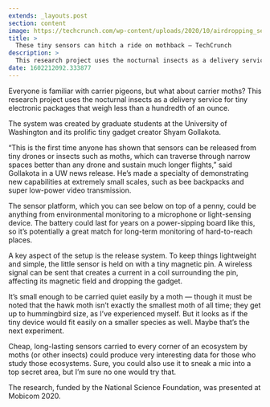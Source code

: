 ```yaml
--- 
extends: _layouts.post 
section: content 
image: https://techcrunch.com/wp-content/uploads/2020/10/airdropping_sensorsWEB008.jpg?w=569 
title: > 
  These tiny sensors can hitch a ride on mothback – TechCrunch 
description: > 
  This research project uses the nocturnal insects as a delivery service for tiny electronic packages that weigh less than a hundredth of an ounce.The system was created by graduate students at the University of Washington and its prolific tiny gadget creator Shyam Gollakota.To keep things lightweight and simple, the little sensor is held on with a tiny magnetic pin.But it looks as if the tiny device would fit easily on a smaller species as well.Cheap, long-lasting sensors carried to every corner of an ecosystem by moths (or other insects) could produce very interesting data for those who study those ecosystems. 
date: 1602212092.333877 
--- 
```

Everyone is familiar with carrier pigeons, but what about carrier moths? This research project uses the nocturnal insects as a delivery service for tiny electronic packages that weigh less than a hundredth of an ounce.

The system was created by graduate students at the University of Washington and its prolific tiny gadget creator Shyam Gollakota.

“This is the first time anyone has shown that sensors can be released from tiny drones or insects such as moths, which can traverse through narrow spaces better than any drone and sustain much longer flights,” said Gollakota in a UW news release. He’s made a specialty of demonstrating new capabilities at extremely small scales, such as bee backpacks and super low-power video transmission.

The sensor platform, which you can see below on top of a penny, could be anything from environmental monitoring to a microphone or light-sensing device. The battery could last for years on a power-sipping board like this, so it’s potentially a great match for long-term monitoring of hard-to-reach places.

A key aspect of the setup is the release system. To keep things lightweight and simple, the little sensor is held on with a tiny magnetic pin. A wireless signal can be sent that creates a current in a coil surrounding the pin, affecting its magnetic field and dropping the gadget.

It’s small enough to be carried quiet easily by a moth — though it must be noted that the hawk moth isn’t exactly the smallest moth of all time; they get up to hummingbird size, as I’ve experienced myself. But it looks as if the tiny device would fit easily on a smaller species as well. Maybe that’s the next experiment.

Cheap, long-lasting sensors carried to every corner of an ecosystem by moths (or other insects) could produce very interesting data for those who study those ecosystems. Sure, you could also use it to sneak a mic into a top secret area, but I’m sure no one would try that.

The research, funded by the National Science Foundation, was presented at Mobicom 2020.